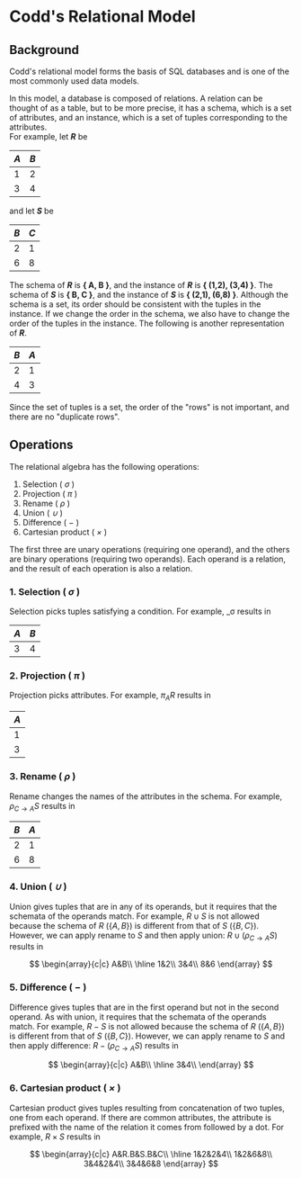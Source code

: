 # Codd's Relational Model

## Background

Codd's relational model forms the basis of SQL databases and is one of the most commonly used data models.

In this model, a database is composed of relations. A relation can be thought of as a table, but to be more precise, it has a schema, which is a set of attributes, and an instance, which is a set of tuples corresponding to the attributes.  
For example, let <b><i>R</i></b> be

|<i>A</i>|<i>B</i>|
|---|---|
|1|2|
|3|4|

and let <b><i>S</i></b> be

|<i>B</i>|<i>C</i>|
|---|---|
|2|1|
|6|8|

The schema of <b><i>R</i></b> is <b>\{ A, B \}</b>, and the instance of <b><i>R</i></b> is <b>\{ (1,2), (3,4) \}</b>. The schema of <b><i>S</i></b> is <b>\{ B, C \}</b>, and the instance of <b><i>S</i></b> is <b>\{ (2,1), (6,8) \}</b>. Although the schema is a set, its order should be consistent with the tuples in the instance. If we change the order in the schema, we also have to change the order of the tuples in the instance. The following is another representation of <b><i>R</i></b>.

|<i>B</i>|<i>A</i>|
|---|---|
|2|1|
|4|3|

Since the set of tuples is a set, the order of the "rows" is not important, and there are no "duplicate rows".

## Operations

The relational algebra has the following operations:

1. Selection ( _&sigma;_ )
2. Projection ( _&pi;_ )
3. Rename ( _&rho;_ )
4. Union ( _&cup;_ )
5. Difference ( _&minus;_ )
6. Cartesian product ( _&times;_ )

The first three are unary operations (requiring one operand), and the others are binary operations (requiring two operands). Each operand is a relation, and the result of each operation is also a relation.

### 1. Selection ( _&sigma;_ )

Selection picks tuples satisfying a condition. For example, _&sigma; results in

|<i>A</i>|<i>B</i>|
|---|---|
|3|4|

### 2. Projection ( _&pi;_ )

Projection picks attributes. For example, $\pi_AR$ results in

|<i>A</i>|
|---|
|1|
|3|

### 3. Rename ( _&rho;_ )

Rename changes the names of the attributes in the schema. For example, $\rho_{C\to A}S$ results in

|<i>B</i>|<i>A</i>|
|---|---|
|2|1|
|6|8|

### 4. Union ( _&cup;_ )

Union gives tuples that are in any of its operands, but it requires that the schemata of the operands match. For example, $R\cup S$ is not allowed because the schema of $R$ ($\{A,B\}$) is different from that of $S$ ($\{B,C\}$). However, we can apply rename to $S$ and then apply union: $R\cup(\rho_{C\to A}S)$ results in

$$
\begin{array}{c|c}
A&B\\
\hline
1&2\\
3&4\\
8&6
\end{array}
$$

### 5. Difference ( _&minus;_ )

Difference gives tuples that are in the first operand but not in the second operand. As with union, it requires that the schemata of the operands match. For example, $R-S$ is not allowed because the schema of $R$ ($\{A,B\}$) is different from that of $S$ ($\{B,C\}$). However, we can apply rename to $S$ and then apply difference: $R-(\rho_{C\to A}S)$ results in

$$
\begin{array}{c|c}
A&B\\
\hline
3&4\\
\end{array}
$$

### 6. Cartesian product ( _&times;_ )

Cartesian product gives tuples resulting from concatenation of two tuples, one from each operand. If there are common attributes, the attribute is prefixed with the name of the relation it comes from followed by a dot. For example, $R\times S$ results in


$$
\begin{array}{c|c}
A&R.B&S.B&C\\
\hline
1&2&2&4\\
1&2&6&8\\
3&4&2&4\\
3&4&6&8
\end{array}
$$

